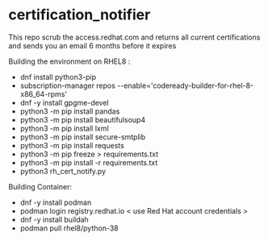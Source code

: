 # certification_notifier
This repo scrub the access.redhat.com and returns all current certifications and sends you an email 6 months before it expires

Building the environment on RHEL8 :
- dnf install python3-pip
- subscription-manager repos --enable='codeready-builder-for-rhel-8-x86_64-rpms'
- dnf -y install gpgme-devel
- python3 -m pip install pandas
- python3 -m pip install beautifulsoup4
- python3 -m pip install lxml
- python3 -m pip install secure-smtplib
- python3 -m pip install requests
- python3 -m pip freeze > requirements.txt
- python3 -m pip install -r requirements.txt
- python3 rh_cert_notify.py

Building Container:
- dnf -y install podman
- podman login registry.redhat.io < use Red Hat account credentials >
- dnf -y install buildah
- podman pull rhel8/python-38

